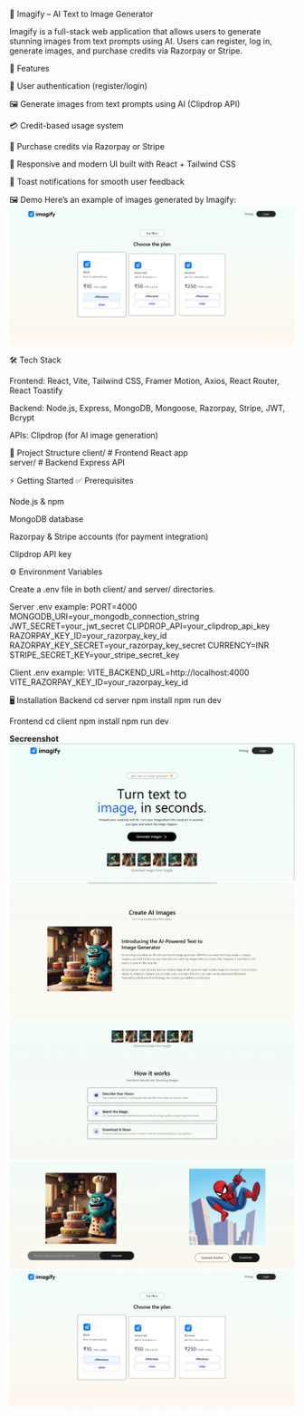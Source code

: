 📸 Imagify – AI Text to Image Generator

Imagify is a full-stack web application that allows users to generate stunning images from text prompts using AI. Users can register, log in, generate images, and purchase credits via Razorpay or Stripe.

🚀 Features

🔑 User authentication (register/login)

🖼️ Generate images from text prompts using AI (Clipdrop API)

💳 Credit-based usage system

🛒 Purchase credits via Razorpay or Stripe

🎨 Responsive and modern UI built with React + Tailwind CSS

🔔 Toast notifications for smooth user feedback

🖼️ Demo
Here’s an example of images generated by Imagify:
![image alt](sc/sc4.png)

🛠️ Tech Stack

Frontend: React, Vite, Tailwind CSS, Framer Motion, Axios, React Router, React Toastify

Backend: Node.js, Express, MongoDB, Mongoose, Razorpay, Stripe, JWT, Bcrypt

APIs: Clipdrop (for AI image generation)

📂 Project Structure
client/   # Frontend React app  
server/   # Backend Express API  

⚡ Getting Started
✅ Prerequisites

Node.js & npm

MongoDB database

Razorpay & Stripe accounts (for payment integration)

Clipdrop API key

⚙️ Environment Variables

Create a .env file in both client/ and server/ directories.

Server .env example:
PORT=4000
MONGODB_URI=your_mongodb_connection_string
JWT_SECRET=your_jwt_secret
CLIPDROP_API=your_clipdrop_api_key
RAZORPAY_KEY_ID=your_razorpay_key_id
RAZORPAY_KEY_SECRET=your_razorpay_key_secret
CURRENCY=INR
STRIPE_SECRET_KEY=your_stripe_secret_key

Client .env example:
VITE_BACKEND_URL=http://localhost:4000
VITE_RAZORPAY_KEY_ID=your_razorpay_key_id


🖥️ Installation
Backend
cd server
npm install
npm run dev

Frontend
cd client
npm install
npm run dev


**Secreenshot**
![image alt](sc/sc1.png)
![image alt](sc/sc2.png)
![image alt](sc/sc3.png)
![image alt](sc/sc5.png)
![image alt](sc/sc4.png)
